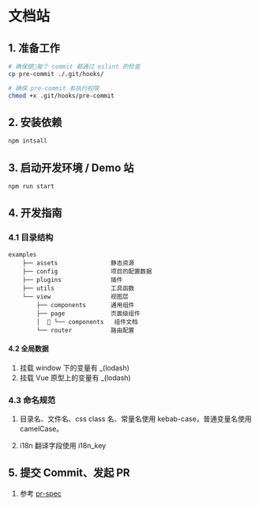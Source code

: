 # 文档站

## 1. 准备工作

```bash
# 确保使每个 commit 都通过 eslint 的检查
cp pre-commit ./.git/hooks/

# 确保 pre-commit 有执行权限
chmod +x .git/hooks/pre-commit
```

## 2. 安装依赖

```bash
npm intsall
```

## 3. 启动开发环境 / Demo 站

```bash
npm run start
```


## 4. 开发指南

### 4.1 目录结构

```
examples
    ├── assets               静态资源
    ├── config               项目的配置数据
    ├── plugins              插件
    ├── utils                工具函数
    └── view                 视图层 
        ├── components       通用组件
        ├── page             页面级组件
        │   └── components   组件文档 
        └── router           路由配置
```

#### 4.2 全局数据

1. 挂载 window 下的变量有 _(lodash)
1. 挂载 Vue 原型上的变量有 _(lodash)


### 4.3 命名规范

1. 目录名、文件名、css class 名、常量名使用 kebab-case，普通变量名使用 camelCase。

2. i18n 翻译字段使用 i18n_key

## 5. 提交 Commit、发起 PR
1. 参考 [pr-spec](../docs/pr-spec.md)